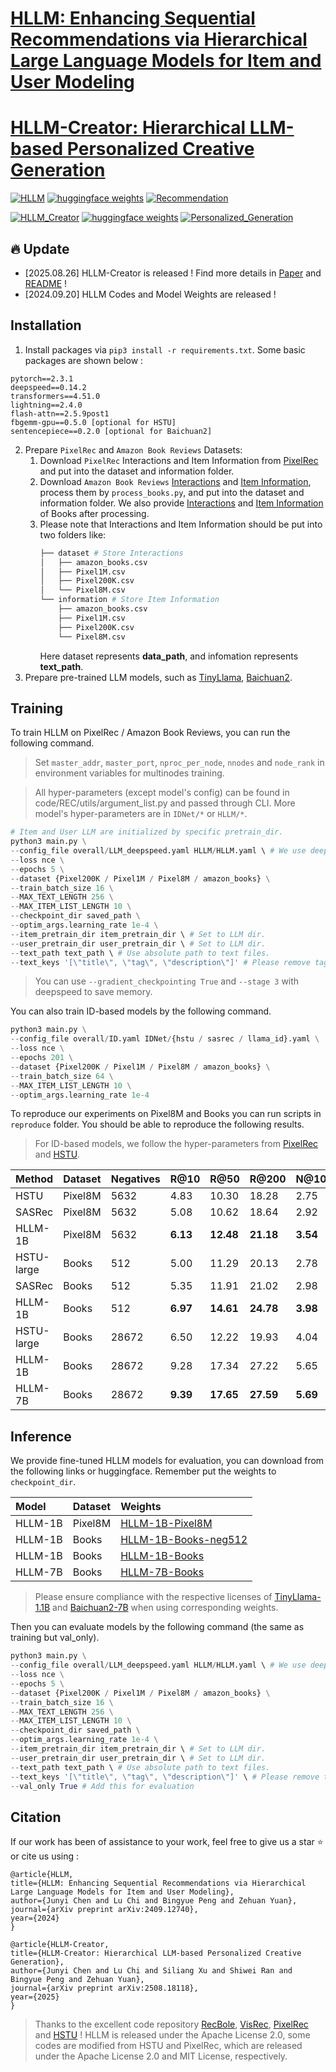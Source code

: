 # [HLLM: Enhancing Sequential Recommendations via Hierarchical Large Language Models for Item and User Modeling](https://arxiv.org/abs/2409.12740)

# [HLLM-Creator: Hierarchical LLM-based Personalized Creative Generation](https://arxiv.org/abs/2508.18118)

<div align="left">

[![HLLM](https://img.shields.io/badge/HLLM%20paper-2409.12740-da282a.svg)](https://arxiv.org/abs/2409.12740)
[![huggingface weights](https://img.shields.io/badge/%F0%9F%A4%97%20Weights-ByteDance/HLLM-yellow)](https://huggingface.co/ByteDance/HLLM)
[![Recommendation](https://img.shields.io/badge/Task-Recommendation-blue)]()

</div>

<div align="left">

[![HLLM_Creator](https://img.shields.io/badge/HLLM--Creator%20-2508.18118-da282a.svg)](https://arxiv.org/abs/2508.18118)
[![huggingface weights](https://img.shields.io/badge/%F0%9F%A4%97%20Weights-ByteDance/HLLM-yellow)](https://huggingface.co/ByteDance/HLLM)
[![Personalized_Generation](https://img.shields.io/badge/Task-Personalized_Generation-blue)]()

</div>

## 🔥 Update
- [2025.08.26] HLLM-Creator is released ! Find more details in [Paper](https://arxiv.org/abs/2508.18118) and [README](HLLM_CREATOR_README.md) !
- [2024.09.20] HLLM Codes and Model Weights are released !


## Installation

1. Install packages via `pip3 install -r requirements.txt`. 
Some basic packages are shown below :
```
pytorch==2.3.1
deepspeed==0.14.2
transformers==4.51.0
lightning==2.4.0
flash-attn==2.5.9post1
fbgemm-gpu==0.5.0 [optional for HSTU]
sentencepiece==0.2.0 [optional for Baichuan2]
```
2. Prepare `PixelRec` and `Amazon Book Reviews` Datasets:
    1. Download `PixelRec` Interactions and Item Information from [PixelRec](https://github.com/westlake-repl/PixelRec) and put into the dataset and information folder.
    2. Download `Amazon Book Reviews` [Interactions](http://snap.stanford.edu/data/amazon/productGraph/categoryFiles/ratings_Books.csv) and [Item Information](http://snap.stanford.edu/data/amazon/productGraph/categoryFiles/meta_Books.json.gz), process them by `process_books.py`, and put into the dataset and information folder. We also provide [Interactions](https://huggingface.co/ByteDance/HLLM/resolve/main/Interactions/amazon_books.csv) and [Item Information](https://huggingface.co/ByteDance/HLLM/resolve/main/ItemInformation/amazon_books.csv) of Books after processing.
    3. Please note that Interactions and Item Information should be put into two folders like:
        ```bash
        ├── dataset # Store Interactions
        │   ├── amazon_books.csv
        │   ├── Pixel1M.csv
        │   ├── Pixel200K.csv
        │   └── Pixel8M.csv
        └── information # Store Item Information
            ├── amazon_books.csv
            ├── Pixel1M.csv
            ├── Pixel200K.csv
            └── Pixel8M.csv
        ``` 
        Here dataset represents **data_path**, and infomation represents **text_path**.
3. Prepare pre-trained LLM models, such as [TinyLlama](https://github.com/jzhang38/TinyLlama), [Baichuan2](https://huggingface.co/baichuan-inc/Baichuan2-7B-Base).

## Training
To train HLLM on PixelRec / Amazon Book Reviews, you can run the following command.

> Set `master_addr`, `master_port`, `nproc_per_node`, `nnodes` and `node_rank` in environment variables for multinodes training.

> All hyper-parameters (except model's config) can be found in code/REC/utils/argument_list.py and passed through CLI. More model's hyper-parameters are in `IDNet/*` or `HLLM/*`. 

```python
# Item and User LLM are initialized by specific pretrain_dir.
python3 main.py \
--config_file overall/LLM_deepspeed.yaml HLLM/HLLM.yaml \ # We use deepspeed for training by default.
--loss nce \
--epochs 5 \
--dataset {Pixel200K / Pixel1M / Pixel8M / amazon_books} \
--train_batch_size 16 \
--MAX_TEXT_LENGTH 256 \
--MAX_ITEM_LIST_LENGTH 10 \
--checkpoint_dir saved_path \
--optim_args.learning_rate 1e-4 \
--item_pretrain_dir item_pretrain_dir \ # Set to LLM dir.
--user_pretrain_dir user_pretrain_dir \ # Set to LLM dir.
--text_path text_path \ # Use absolute path to text files.
--text_keys '[\"title\", \"tag\", \"description\"]' # Please remove tag in books dataset.
```
> You can use `--gradient_checkpointing True` and `--stage 3` with deepspeed to save memory.

You can also train ID-based models by the following command.
```python
python3 main.py \
--config_file overall/ID.yaml IDNet/{hstu / sasrec / llama_id}.yaml \
--loss nce \
--epochs 201 \
--dataset {Pixel200K / Pixel1M / Pixel8M / amazon_books} \
--train_batch_size 64 \
--MAX_ITEM_LIST_LENGTH 10 \
--optim_args.learning_rate 1e-4
```


To reproduce our experiments on Pixel8M and Books you can run scripts in `reproduce` folder. You should be able to reproduce the following results.
> For ID-based models, we follow the hyper-parameters from [PixelRec](https://github.com/westlake-repl/PixelRec) and [HSTU](https://github.com/facebookresearch/generative-recommenders/tree/main).

| Method        | Dataset | Negatives | R@10       | R@50      | R@200     | N@10      | N@50      | N@200     |
| ------------- | ------- |---------- | ---------- | --------- |---------- | --------- | --------- | --------- |
| HSTU          | Pixel8M | 5632      | 4.83       | 10.30     | 18.28     | 2.75      | 3.94      | 5.13      |
| SASRec        | Pixel8M | 5632      | 5.08       | 10.62     | 18.64     | 2.92      | 4.12      | 5.32      |
| HLLM-1B       | Pixel8M | 5632      | **6.13**   | **12.48** | **21.18** | **3.54**  | **4.92**  | **6.22**  |
| HSTU-large    | Books   | 512       | 5.00       | 11.29     | 20.13     | 2.78      | 4.14      | 5.47      |
| SASRec        | Books   | 512       | 5.35       | 11.91     | 21.02     | 2.98      | 4.40      | 5.76      |
| HLLM-1B       | Books   | 512       | **6.97**   | **14.61** | **24.78** | **3.98**  | **5.64**  | **7.16**  |
| HSTU-large    | Books   | 28672     | 6.50       | 12.22     | 19.93     | 4.04      | 5.28      | 6.44      |
| HLLM-1B       | Books   | 28672     | 9.28       | 17.34     | 27.22     | 5.65      | 7.41      | 8.89      |
| HLLM-7B       | Books   | 28672     | **9.39**   | **17.65** | **27.59** | **5.69**  | **7.50**  | **8.99**  |

## Inference
We provide fine-tuned HLLM models for evaluation, you can download from the following links or huggingface. Remember put the weights to `checkpoint_dir`.

| Model | Dataset | Weights |
|:---|:---|:---|
|HLLM-1B | Pixel8M | [HLLM-1B-Pixel8M](https://huggingface.co/ByteDance/HLLM/resolve/main/1B_Pixel8M/pytorch_model.bin)
|HLLM-1B | Books | [HLLM-1B-Books-neg512](https://huggingface.co/ByteDance/HLLM/resolve/main/1B_books_neg512/pytorch_model.bin)
|HLLM-1B | Books | [HLLM-1B-Books](https://huggingface.co/ByteDance/HLLM/resolve/main/1B_books/pytorch_model.bin)
|HLLM-7B | Books | [HLLM-7B-Books](https://huggingface.co/ByteDance/HLLM/resolve/main/7B_books/pytorch_model.bin)

> Please ensure compliance with the respective licenses of [TinyLlama-1.1B](https://huggingface.co/datasets/choosealicense/licenses/blob/main/markdown/apache-2.0.md) and [Baichuan2-7B](https://huggingface.co/baichuan-inc/Baichuan2-7B-Base/blob/main/Community%20License%20for%20Baichuan%202%20Model.pdf) when using corresponding weights.

Then you can evaluate models by the following command (the same as training but val_only).
```python
python3 main.py \
--config_file overall/LLM_deepspeed.yaml HLLM/HLLM.yaml \ # We use deepspeed for training by default.
--loss nce \
--epochs 5 \
--dataset {Pixel200K / Pixel1M / Pixel8M / amazon_books} \
--train_batch_size 16 \
--MAX_TEXT_LENGTH 256 \
--MAX_ITEM_LIST_LENGTH 10 \
--checkpoint_dir saved_path \
--optim_args.learning_rate 1e-4 \
--item_pretrain_dir item_pretrain_dir \ # Set to LLM dir.
--user_pretrain_dir user_pretrain_dir \ # Set to LLM dir.
--text_path text_path \ # Use absolute path to text files.
--text_keys '[\"title\", \"tag\", \"description\"]' \ # Please remove tag in books dataset.
--val_only True # Add this for evaluation
```



## Citation

If our work has been of assistance to your work, feel free to give us a star ⭐ or cite us using :  

```
@article{HLLM,
title={HLLM: Enhancing Sequential Recommendations via Hierarchical Large Language Models for Item and User Modeling},
author={Junyi Chen and Lu Chi and Bingyue Peng and Zehuan Yuan},
journal={arXiv preprint arXiv:2409.12740},
year={2024}
}
```

```
@article{HLLM-Creator,
title={HLLM-Creator: Hierarchical LLM-based Personalized Creative Generation},
author={Junyi Chen and Lu Chi and Siliang Xu and Shiwei Ran and Bingyue Peng and Zehuan Yuan},
journal={arXiv preprint arXiv:2508.18118},
year={2025}
}
```

> Thanks to the excellent code repository [RecBole](https://github.com/RUCAIBox/RecBole), [VisRec](https://github.com/ialab-puc/VisualRecSys-Tutorial-IUI2021), [PixelRec](https://github.com/westlake-repl/PixelRec) and [HSTU](https://github.com/facebookresearch/generative-recommenders/tree/main) ! 
> HLLM is released under the Apache License 2.0, some codes are modified from HSTU and PixelRec, which are released under the Apache License 2.0 and MIT License, respectively.
